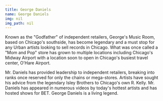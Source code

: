 ```yaml
---
title: George Daniels
name: George Daniels
img: nil
img_path: nil
---
```


Known as the &quot;Godfather&quot; of independent retailers, George&#39;s Music Room, based
on Chicago&#39;s southside, has become legendary and a must stop for any Urban
artists looking to sell records in Chicago. What was once called a &quot;Mom and Pop&quot;
store has grown to multiple locations including Chicago&#39;s Midway Airport with a
location soon to open in Chicago&#39;s busiest travel center, O&#39;Hare Airport.

Mr. Daniels has provided leadership to independent retailers, breaking into ranks
once reserved for only the chains or mega-stores. Artists have sought his advice
from the legendary Isley Brothers to Chicago&#39;s own R. Kelly. Mr. Daniels has
appeared in numerous videos by today&#39;s hottest artists and has hosted shows for
BET. George Daniels is a living legend.
